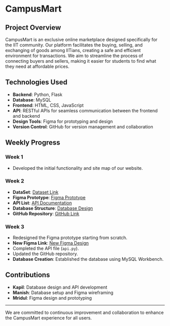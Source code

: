 # CampusMart

## Project Overview
CampusMart is an exclusive online marketplace designed specifically for the IIT community. Our platform facilitates the buying, selling, and exchanging of goods among IITians, creating a safe and efficient environment for transactions. We aim to streamline the process of connecting buyers and sellers, making it easier for students to find what they need at affordable prices.

## Technologies Used
- **Backend**: Python, Flask
- **Database**: MySQL
- **Frontend**: HTML, CSS, JavaScript
- **API**: RESTful APIs for seamless communication between the frontend and backend
- **Design Tools**: Figma for prototyping and design
- **Version Control**: GitHub for version management and collaboration

## Weekly Progress

### Week 1
- Developed the initial functionality and site map of our website.

### Week 2
- **DataSet**: [Dataset Link](https://drive.google.com/file/d/1FzBnt8e8Xcsx8LhaxInVCdGniCq4-NEg/view?usp=sharing)
- **Figma Prototype**: [Figma Prototype](https://www.figma.com/design/JO5U9WKFKbSLCHFnlHYoUO/Campus-Mart?node-id=1-4&t=N4Z7jShfCwnsQJbA-1)
- **API List**: [API Documentation](https://drive.google.com/file/d/1SHfY7bUx9cLKis78apqtt1jLK9NLFhpy/view?usp=drive_link)
- **Database Structure**: [Database Design](https://drive.google.com/file/d/1ULgmwo2dhXxbshVeohd_A2eLMOfa9bmP/view?usp=drive_link)
- **GitHub Repository**: [GitHub Link](https://github.com/Kapil-IITDh/CampusMart)

### Week 3
- Redesigned the Figma prototype starting from scratch.
- **New Figma Link**: [New Figma Design](https://www.figma.com/design/lWnhSBbhwzw97oNMLgZduG/CM?node-id=0-1&t=7urY1FQf0qMbzwFp-1)
- Completed the API file (`api.py`).
- Updated the GitHub repository.
- **Database Creation**: Established the database using MySQL Workbench.

## Contributions
- **Kapil**: Database design and API development
- **Manish**: Database setup and Figma wireframing
- **Mridul**: Figma design and prototyping

---

We are committed to continuous improvement and collaboration to enhance the CampusMart experience for all users.
